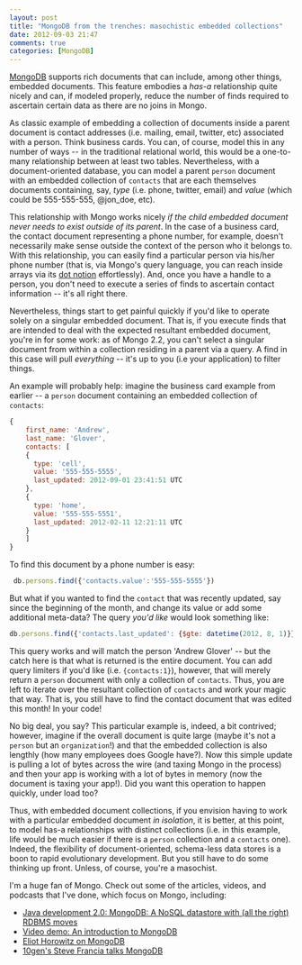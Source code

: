```yaml
---
layout: post
title: "MongoDB from the trenches: masochistic embedded collections"
date: 2012-09-03 21:47
comments: true
categories: [MongoDB]
---
```


[MongoDB](http://www.mongodb.org/) supports rich documents that can include, among other things, embedded documents. This feature embodies a _has-a_ relationship quite nicely and can, if modeled properly, reduce the number of finds required to ascertain certain data as there are no joins in Mongo. 

As classic example of embedding a collection of documents inside a parent document is contact addresses (i.e. mailing, email, twitter, etc) associated with a person. Think business cards. You can, of course, model this in any number of ways -- in the traditional relational world, this would be a one-to-many relationship between at least two tables. Nevertheless, with a document-oriented database, you can model a parent `person` document with an embedded collection of `contacts` that are each themselves documents containing, say, _type_ (i.e. phone, twitter, email) and _value_ (which could be 555-555-555, @jon_doe, etc). 

This relationship with Mongo works nicely _if the child embedded document never needs to exist outside of its parent_. In the case of a business card, the contact document representing a phone number, for example, doesn't necessarily make sense outside the context of the person who it belongs to. With this relationship, you can easily find a particular person via his/her phone number (that is, via Mongo's query language, you can reach inside arrays via its [dot notion](http://www.mongodb.org/display/DOCS/Dot+Notation+(Reaching+into+Objects)) effortlessly). And, once you have a handle to a person, you don't need to execute a series of finds to ascertain contact information -- it's all right there.  

Nevertheless, things start to get painful quickly if you'd like to operate solely on a singular embedded document. That is, if you execute finds that are intended to deal with the expected resultant embedded document, you're in for some work: as of Mongo 2.2, you can't select a singular document from within a collection residing in a parent via a query. A find in this case will pull _everything_ -- it's up to you (i.e your application) to filter things. 

An example will probably help: imagine the business card example from earlier -- a `person` document containing an embedded collection of `contacts`:

``` javascript person document
{
	first_name: 'Andrew',
	last_name: 'Glover',
	contacts: [ 
	{
	  type:	'cell',
	  value: '555-555-5555',
	  last_updated: 2012-09-01 23:41:51 UTC
	},
	{
	  type:	'home',
	  value: '555-555-5551',
	  last_updated: 2012-02-11 12:21:11 UTC
	}
	]
}
```

To find this document by a phone number is easy: 

``` javascript finding a person by phone number
 db.persons.find({'contacts.value':'555-555-5555'})
```

But what if you wanted to find the `contact` that was recently updated, say since the beginning of the month, and change its value or add some additional meta-data? The query _you'd like_ would look something like:

``` javascript finding via last_updated
db.persons.find({'contacts.last_updated': {$gte: datetime(2012, 8, 1)}})
```

This query works and will match the person 'Andrew Glover' -- but the catch here is that what is returned is the entire document. You can add query limiters if you'd like (i.e. `{contacts:1}`), however, that will merely return a `person` document with only a collection of `contacts`. Thus, you are left to iterate over the resultant collection of `contacts` and work your magic that way. That is, you still have to find the contact document that was edited this month! In your code! 

No big deal, you say? This particular example is, indeed, a bit contrived; however, imagine if the overall document is quite large (maybe it's not a `person` but an `organization`!) and that the embedded collection is also lengthly (how many employees does Google have?). Now this simple update is pulling a lot of bytes across the wire (and taxing Mongo in the process) and then your app is working with a lot of bytes in memory (now the document is taxing your app!). Did you want this operation to happen quickly, under load too? 

Thus, with embedded document collections, if you envision having to work with a particular embedded document _in isolation_, it is better, at this point, to model has-a relationships with distinct collections (i.e. in this example, life would be much easier if there is a `person` collection and a `contacts` one). Indeed, the flexibility of document-oriented, schema-less data stores is a boon to rapid evolutionary development. But you still have to do some thinking up front. Unless, of course, you're a masochist. 


I'm a huge fan of Mongo. Check out some of the articles, videos, and podcasts that I've done, which focus on Mongo, including:

 * [Java development 2.0: MongoDB: A NoSQL datastore with (all the right) RDBMS moves](http://www.ibm.com/developerworks/java/library/j-javadev2-12/)
 * [Video demo: An introduction to MongoDB](http://public.dhe.ibm.com/software/dw/demos/jmongodb/index.html)
 * [Eliot Horowitz on MongoDB](http://www.ibm.com/developerworks/java/library/j-gloverpodcast/#Horowitz)
 * [10gen's Steve Francia talks MongoDB](http://www.ibm.com/developerworks/java/library/j-gloverpodcast4/index.html#francia)